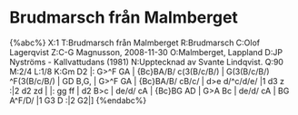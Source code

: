 # Brudmarsch från Malmberget

{%abc%}
X:1
T:Brudmarsch från Malmberget
R:Brudmarsch
C:Olof Lagerqvist
Z:C-G Magnusson, 2008-11-30
O:Malmberget, Lappland
D:JP Nyströms - Kallvattudans (1981)
N:Upptecknad av Svante Lindqvist.
Q:90
M:2/4
L:1/8
K:Gm
D2 |: G>^F GA | {Bc}BA/B/ c(3(B/c/B/) | G(3(B/c/B/) ^F(3(B/c/B/) | GD B,G, |
G>^F GA | {Bc}BA/B/ cB/c/ | d>e d/^c/d/e/ |1 d3 z :|2 d2 zd |
|: gg ff | d2 B>c | de/d/ cA | {Bc}BG AD |
G>A Bc | de/d/ cA | BG A^F/D/ |1 G3 D :|2 G2|]
{%endabc%}

